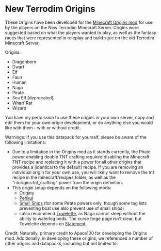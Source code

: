 # New Terrodim Origins

These Origins have been developed for the [Minecraft Origins mod](https://modrinth.com/mod/origins) for use by the players on the New Terrodim Minecraft Server. Origins were suggested based on what the players wanted to play, as well as the fantasy races that were represented in roleplay and build style on the old Terrodim Minecraft Server.

Origins:

- Dragonborn
- Dwarf
- Elf
- Faun
- Human
- Naga
- Pirate
- Sea Elf [deprecated]
- Wharf Rat
- Wizard

You have my permission to use these origins in your own server, copy and edit them for your own origin development, or do anything else you would like with them - with or without credit.

Warnings: If you use this datapack for yourself, please be aware of the following limitations:

- Due to a limitation in the Origins mod as it stands currently, the Pirate power enabling double TNT crafting required disabling the Minecraft TNT recipe and replacing it with a power for all other origins that provides a (identical to the default) recipe. If you are removing an individual origin for your own use, you will likely want to remove the tnt recipe in the minecraft/recipes folder, as well as the "ntorigins:tnt_crafting" power from the origin definition.
- This origin setup depends on the following mods:
   - [Origins](https://modrinth.com/mod/origins)
   - [Pehkui](https://www.curseforge.com/minecraft/mc-mods/pehkui)
   - [Small Ships](https://www.curseforge.com/minecraft/mc-mods/small-ships) (for some Pirate powers only, though some tag lists preventing boat use also prevent use of small ships)
   - I also recommend [Towelette](https://www.curseforge.com/minecraft/mc-mods/towelette/files), as Naga cannot sleep without the ability to waterlog beds. The curse forge page isn't clear, but Towelette depends on [Statement](https://www.curseforge.com/minecraft/mc-mods/statement).

Credit: Naturally, primary credit to Apace100 for developing the Origins mod. Additionally, in developing these origins, we referenced a number of other origins and datapacks, including but not limited to:
